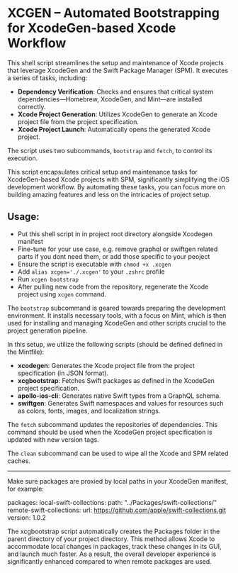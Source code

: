 
XCGEN – Automated Bootstrapping for XcodeGen-based Xcode Workflow
==================================================================

This shell script streamlines the setup and maintenance of Xcode projects that leverage XcodeGen and the Swift Package Manager (SPM). It executes a 
series of tasks, including:

*   **Dependency Verification**: Checks and ensures that critical system dependencies—Homebrew, XcodeGen, and Mint—are installed correctly.
*   **Xcode Project Generation**: Utilizes XcodeGen to generate an Xcode project file from the project specification.
*   **Xcode Project Launch**: Automatically opens the generated Xcode project.

The script uses two subcommands, `bootstrap` and `fetch`, to control its execution.

This script encapsulates critical setup and maintenance tasks for XcodeGen-based Xcode projects with SPM, significantly simplifying the iOS 
development workflow. By automating these tasks, you can focus more on building amazing features and less on the intricacies of project setup.

Usage:
------

- Put this shell script in in project root directory alongside Xcodegen manifest
- Fine-tune for your use case, e.g. remove graphql or swiftgen related parts if you dont need them, or add those specific to your peoject
- Ensure the script is executable with `chmod +x .xcgen`
- Add `alias xcgen='./.xcgen'` to your `.zshrc` profile
- Run `xcgen bootstrap`
- After pulling new code from the repository, regenerate the Xcode project using `xcgen` command.

The `bootstrap` subcommand is geared towards preparing the development environment. It installs necessary tools, with a focus on Mint, which is then 
used for installing and managing XcodeGen and other scripts crucial to the project generation pipeline.

In this setup, we utilize the following scripts (should be defined defined in the Mintfile):

*   **xcodegen**: Generates the Xcode project file from the project specification (in JSON format).
*   **xcgbootstrap**: Fetches Swift packages as defined in the XcodeGen project specification.
*   **apollo-ios-cli**: Generates native Swift types from a GraphQL schema.
*   **swiftgen**: Generates Swift namespaces and values for resources such as colors, fonts, images, and localization strings.

The `fetch` subcommand updates the repositories of dependencies. This command should be used when the XcodeGen project specification is updated with 
new version tags.

The `clean` subcommand can be used to wipe all the Xcode and SPM related caches.

---

Make sure packages are proxied by local paths in your XcodeGen manifest, for example:

packages:
  local-swift-collections:
    path: "../Packages/swift-collections/"
  remote-swift-collections:
    url: https://github.com/apple/swift-collections.git
    version: 1.0.2

The xcgbootstrap script automatically creates the Packages folder in the parent directory of your project directory. This method allows Xcode to accommodate local changes in packages, track these changes in its GUI, and launch much faster. As a result, the overall developer experience is significantly enhanced compared to when remote packages are used.
